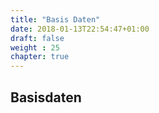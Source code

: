 ```yaml
---
title: "Basis Daten"
date: 2018-01-13T22:54:47+01:00
draft: false
weight : 25
chapter: true
---
```

## Basisdaten

